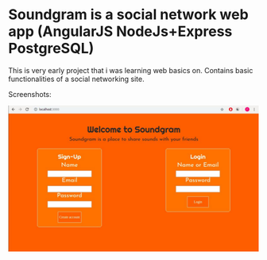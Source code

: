 Soundgram is a social network web app (AngularJS NodeJs+Express PostgreSQL)
=============

<p>This is very early project that i was learning web basics on. Contains basic functionalities of a social networking site. </p>

Screenshots:

![alt tag](https://github.com/Sailor70/SoundgramOld/blob/master/screenshots/SoundgramHomePage.JPG)
